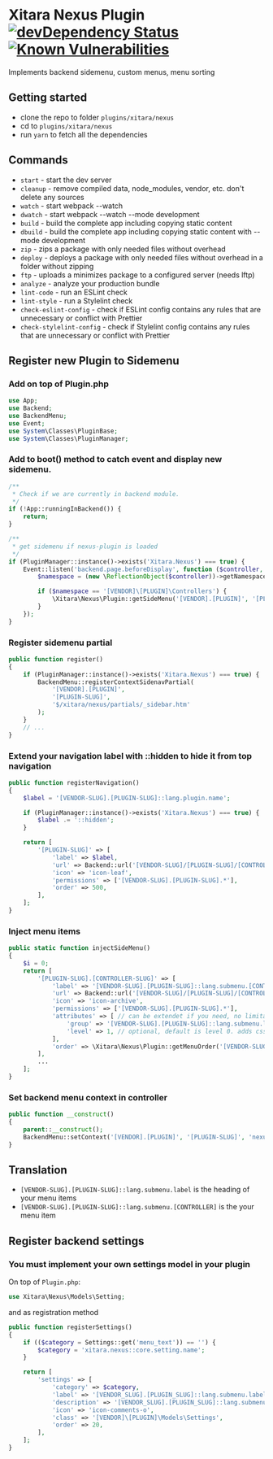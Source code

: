 # Xitara Nexus Plugin [![devDependency Status](https://david-dm.org/xitara/oc-plugin-nexus/dev-status.svg)](https://david-dm.org/xitara/oc-plugin-nexus/?type=dev) [![Known Vulnerabilities](https://snyk.io/test/github/xitara/oc-plugin-nexus/badge.svg)](https://snyk.io//test/github/xitara/oc-plugin-nexus)

Implements backend sidemenu, custom menus, menu sorting

## Getting started

- clone the repo to folder `plugins/xitara/nexus`
- cd to `plugins/xitara/nexus`
- run `yarn` to fetch all the dependencies

## Commands

- `start` - start the dev server
- `cleanup` - remove compiled data, node_modules, vendor, etc. don't delete any sources
- `watch` - start webpack --watch
- `dwatch` - start webpack --watch --mode development
- `build` - build the complete app including copying static content
- `dbuild` - build the complete app including copying static content with --mode development
- `zip` - zips a package with only needed files without overhead
- `deploy` - deploys a package with only needed files without overhead in a folder without zipping
- `ftp` - uploads a minimizes package to a configured server (needs lftp)
- `analyze` - analyze your production bundle
- `lint-code` - run an ESLint check
- `lint-style` - run a Stylelint check
- `check-eslint-config` - check if ESLint config contains any rules that are unnecessary or conflict with Prettier
- `check-stylelint-config` - check if Stylelint config contains any rules that are unnecessary or conflict with Prettier

## Register new Plugin to Sidemenu

### Add on top of Plugin.php
```php
use App;
use Backend;
use BackendMenu;
use Event;
use System\Classes\PluginBase;
use System\Classes\PluginManager;
```

### Add to boot() method to catch event and display new sidemenu.
```php
/**
 * Check if we are currently in backend module.
 */
if (!App::runningInBackend()) {
    return;
}

/**
 * get sidemenu if nexus-plugin is loaded
 */
if (PluginManager::instance()->exists('Xitara.Nexus') === true) {
    Event::listen('backend.page.beforeDisplay', function ($controller, $action, $params) {
        $namespace = (new \ReflectionObject($controller))->getNamespaceName();

        if ($namespace == '[VENDOR]\[PLUGIN]\Controllers') {
            \Xitara\Nexus\Plugin::getSideMenu('[VENDOR].[PLUGIN]', '[PLUGIN-SLUG]');
        }
    });
}
```

### Register sidemenu partial
```php
public function register()
{
    if (PluginManager::instance()->exists('Xitara.Nexus') === true) {
        BackendMenu::registerContextSidenavPartial(
            '[VENDOR].[PLUGIN]',
            '[PLUGIN-SLUG]',
            '$/xitara/nexus/partials/_sidebar.htm'
        );
    }
    // ...
}
```

### Extend your navigation label with ::hidden to hide it from top navigation
```php
public function registerNavigation()
{
    $label = '[VENDOR-SLUG].[PLUGIN-SLUG]::lang.plugin.name';

    if (PluginManager::instance()->exists('Xitara.Nexus') === true) {
        $label .= '::hidden';
    }

    return [
        '[PLUGIN-SLUG]' => [
            'label' => $label,
            'url' => Backend::url('[VENDOR-SLUG]/[PLUGIN-SLUG]/[CONTROLLER-SLUG]'),
            'icon' => 'icon-leaf',
            'permissions' => ['[VENDOR-SLUG].[PLUGIN-SLUG].*'],
            'order' => 500,
        ],
    ];
}
```

### Inject menu items
```php
public static function injectSideMenu()
{
    $i = 0;
    return [
        '[PLUGIN-SLUG].[CONTROLLER-SLUG]' => [
            'label' => '[VENDOR-SLUG].[PLUGIN-SLUG]::lang.submenu.[CONTROLLER-SLUG]',
            'url' => Backend::url('[VENDOR-SLUG]/[PLUGIN-SLUG]/[CONTROLLER-SLUG]'),
            'icon' => 'icon-archive',
            'permissions' => ['[VENDOR-SLUG].[PLUGIN-SLUG].*'],
            'attributes' => [ // can be extendet if you need, no limitations
                'group' => '[VENDOR-SLUG].[PLUGIN-SLUG]::lang.submenu.label',
                'level' => 1, // optional, default is level 0. adds css-class level-X to li
            ],
            'order' => \Xitara\Nexus\Plugin::getMenuOrder('[VENDOR-SLUG].[PLUGIN-SLUG]') + $i++,
        ],
        ...
    ];
}
```

### Set backend menu context in controller
```php
public function __construct()
{
    parent::__construct();
    BackendMenu::setContext('[VENDOR].[PLUGIN]', '[PLUGIN-SLUG]', 'nexus.[CONTROLLER-SLUG]');
}
```

## Translation

- `[VENDOR-SLUG].[PLUGIN-SLUG]::lang.submenu.label` is the heading of your menu items
- `[VENDOR-SLUG].[PLUGIN-SLUG]::lang.submenu.[CONTROLLER]` is the your menu item

## Register backend settings
### You must implement your own settings model in your plugin
On top of `Plugin.php`:
```php
use Xitara\Nexus\Models\Setting;
```

and as registration method
```php
public function registerSettings()
{
    if (($category = Settings::get('menu_text')) == '') {
        $category = 'xitara.nexus::core.setting.name';
    }

    return [
        'settings' => [
            'category' => $category,
            'label' => '[VENDOR_SLUG].[PLUGIN_SLUG]::lang.submenu.label',
            'description' => '[VENDOR_SLUG].[PLUGIN_SLUG]::lang.submenu.description',
            'icon' => 'icon-comments-o',
            'class' => '[VENDOR]\[PLUGIN]\Models\Settings',
            'order' => 20,
        ],
    ];
}
```
